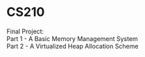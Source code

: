 # CS210
Final Project:\
Part 1 - A Basic Memory Management System\
Part 2 - A Virtualized Heap Allocation Scheme
